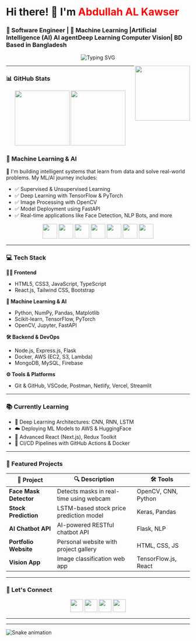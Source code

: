 <h1>Hi there! 👋 I'm <span style="color:#f00;">Abdullah AL Kawser</span></h1>
<h3 >🚀 Software Engineer | 🤖 Machine Learning  |Artificial Intelligence (AI) AI agentDeep Learning Computer Vision| BD Based in Bangladesh</h3>

<p align="center">
  <img src="https://readme-typing-svg.herokuapp.com?font=Fira+Code&size=24&pause=1000&color=F97316&center=true&width=435&lines=Building+AI-powered+solutions+💡;Loving+Python%2C+React%2C+and+Cloud+🚀;Machine+Learning+is+the+future+🤖" alt="Typing SVG" />
</p>
<img align="right" height="150" src="https://i.imgflip.com/65efzo.gif"  />

---
### 📊 GitHub Stats

<div align="center">
  <img src="https://github-readme-stats.vercel.app/api?username=maurodesouza&show_icons=true&theme=dracula&hide_border=false" height="150" />
  <img src="https://github-readme-stats.vercel.app/api/top-langs?username=maurodesouza&layout=compact&theme=dracula&hide_border=false" height="150" />
</div>

### 🧠 Machine Learning & AI

🚀 I'm building intelligent systems that learn from data and solve real-world problems. My ML/AI journey includes:

- ✅ Supervised & Unsupervised Learning
- ✅ Deep Learning with TensorFlow & PyTorch
- ✅ Image Processing with OpenCV
- ✅ Model Deployment using FastAPI
- ✅ Real-time applications like Face Detection, NLP Bots, and more

<div align="center">
  <img src="https://cdn.jsdelivr.net/gh/devicons/devicon/icons/python/python-original.svg" height="40" />
  <img src="https://cdn.jsdelivr.net/gh/devicons/devicon/icons/tensorflow/tensorflow-original.svg" height="40" />
  <img src="https://cdn.jsdelivr.net/gh/devicons/devicon/icons/pytorch/pytorch-original.svg" height="40" />
  <img src="https://cdn.jsdelivr.net/gh/devicons/devicon/icons/opencv/opencv-original.svg" height="40" />
  <img src="https://cdn.jsdelivr.net/gh/devicons/devicon/icons/scikit-learn/scikit-learn-original.svg" height="40" />
  <img src="https://cdn.jsdelivr.net/gh/devicons/devicon/icons/jupyter/jupyter-original.svg" height="40" />
  <img src="https://cdn.jsdelivr.net/gh/devicons/devicon/icons/pandas/pandas-original.svg" height="40" />
</div>

---

### 💻 Tech Stack

**👨‍🎨 Frontend**
- HTML5, CSS3, JavaScript, TypeScript
- React.js, Tailwind CSS, Bootstrap

**🧠 Machine Learning & AI**
- Python, NumPy, Pandas, Matplotlib
- Scikit-learn, TensorFlow, PyTorch
- OpenCV, Jupyter, FastAPI

**🛠 Backend & DevOps**
- Node.js, Express.js, Flask
- Docker, AWS (EC2, S3, Lambda)
- MongoDB, MySQL, Firebase

**⚙ Tools & Platforms**
- Git & GitHub, VSCode, Postman, Netlify, Vercel, Streamlit

---

### 📚 Currently Learning

- 🧠 Deep Learning Architectures: CNN, RNN, LSTM
- ☁️ Deploying ML Models to AWS & HuggingFace
- 🎯 Advanced React (Next.js), Redux Toolkit
- 🔄 CI/CD Pipelines with GitHub Actions & Docker

---

### 📁 Featured Projects

| 🚀 Project | 🔍 Description | 🛠️ Tools |
|-----------|----------------|----------|
| **Face Mask Detector** | Detects masks in real-time using webcam | OpenCV, CNN, Python |
| **Stock Prediction** | LSTM-based stock price prediction model | Keras, Pandas |
| **AI Chatbot API** | AI-powered RESTful chatbot API | Flask, NLP |
| **Portfolio Website** | Personal website with project gallery | HTML, CSS, JS |
| **Vision App** | Image classification web app | TensorFlow.js, React |

---

### 🔗 Let's Connect

<div align="center">
  <a href="#"><img src="https://img.shields.io/static/v1?message=LinkedIn&logo=linkedin&label=&color=0077B5&style=for-the-badge" height="35"/></a>
  <a href="#"><img src="https://img.shields.io/static/v1?message=Gmail&logo=gmail&label=&color=D14836&style=for-the-badge" height="35"/></a>
  <a href="#"><img src="https://img.shields.io/static/v1?message=Instagram&logo=instagram&label=&color=E4405F&style=for-the-badge" height="35"/></a>
  <a href="#"><img src="https://img.shields.io/static/v1?message=Discord&logo=discord&label=&color=7289DA&style=for-the-badge" height="35"/></a>
</div>

---



---

<img src="https://raw.githubusercontent.com/abdullahalkawser/Machine-Learning-Data-Science
/main/snake.svg" alt="Snake animation" />



